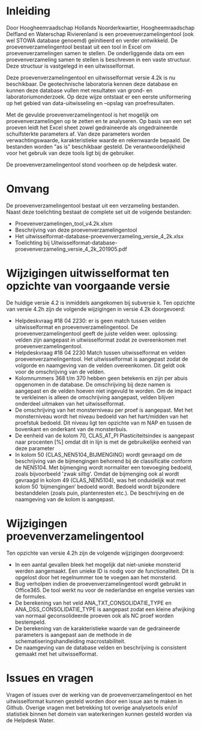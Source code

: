 # Inleiding
Door Hoogheemraadschap Hollands Noorderkwartier, Hoogheemraadschap Delfland en Waterschap Rivierenland is een proevenverzamelingentool (ook wel STOWA database genoemd) geïnitieerd en verder ontwikkeld. 
De proevenverzamelingentool bestaat uit een tool in Excel om proevenverzamelingen samen te stellen. De onderliggende data om een proevenverzameling samen te stellen is beschreven in een vaste structuur. Deze structuur is vastgelegd in een uitwisselformat. 

Deze proevenverzamelingentool en uitwisselformat versie 4.2k is nu beschikbaar. De geotechnische laboratoria kennen deze database en kunnen deze database vullen met resultaten van grond- en laboratoriumonderzoek. Op deze wijze ontstaat er een eerste uniformering op het gebied van data-uitwisseling en –opslag van proefresultaten. 

Met de gevulde proevenverzamelingentool is het mogelijk om proevenverzamelingen op te zetten en te analyseren. Op basis van een set proeven leidt het Excel sheet zowel gedraineerde als ongedraineerde schuifsterkte parameters af. Van deze parameters worden verwachtingswaarde, karakteristieke waarde en rekenwaarde bepaald. De bestanden worden "as is" beschikbaar gesteld. De verantwoordelijkheid voor het gebruik van deze tools ligt bij de gebruiker.

De proevenverzamelingentool stond voorheen op de helpdesk water. 

# Omvang
De proevenverzamelingentool bestaat uit een verzameling bestanden. Naast deze toelichting bestaat de complete set uit de volgende bestanden:
* Proevenverzamelingen_tool_v4.2k.xlsm
* Beschrijving van deze proevenverzamelingentool
* Het uitwisselformat-database-proevenverzameling_versie_4_2k.xlsx
* Toelichting bij Uitwisselformat-database-proevenverzameling_versie_4_2k_201905.pdf

# Wijzigingen uitwisselformat ten opzichte van voorgaande versie
De huidige versie 4.2 is inmiddels aangekomen bij subversie k. Ten opzichte van versie 4.2h zijn de volgende wijzigingen in versie 4.2k doorgevoerd:
* Helpdeskvraag #18 04 2230: er is geen match tussen velden uitwisselformat en proevenverzamelingentool. De proevenverzamelingentool geeft de juiste velden weer.
   oplossing: velden zijn aangepast in uitwisselformat zodat ze overeenkomen met proevenverzamelingentool.
* Helpdeskvraag #18 04 2230 Match tussen uitwisselformat en velden proevenverzamelingentool. Het uitwisselformat is aangepast zodat de volgorde en naamgeving van de velden overeenkomen. Dit geldt ook voor de omschrijving van de velden.
* Kolomnummers 368 t/m 370 hebben geen betekenis en zijn per abuis opgenomen in de database. De omschrijving bij deze namen is aangepast en de velden hoeven niet ingevuld te worden. Om de impact te verkleinen is alleen de omschrijving aangepast, velden blijven onderdeel uitmaken van het uitwisselformat.
* De omschrijving van het monsterniveau per proef is aangepast. Met het monsterniveau wordt het niveau bedoeld van het hart/midden van het proefstuk bedoeld. Dit niveau ligt ten opzichte van m NAP en tussen de bovenkant en onderkant van de monsterbuis.
* De eenheid van de kolom 70, CLAS_AT_PI Plasticiteitsindex is aangepast naar procenten [%] omdat dit in lijn is met de gebruikelijke eenheid van deze parameter
* In kolom 50 (CLAS_NEN5104_BIJMENGING) wordt gevraagd om de beschrijving van de bijmengingen behorend bij de classificatie conform de NEN5104. Met bijmenging wordt normaliter een toevoeging bedoeld, zoals bijvoorbeeld 'zwak siltig'. Omdat de bijmenging ook al wordt gevraagd in kolom 49 (CLAS_NEN5104), was het onduidelijk wat met kolom 50 ‘bijmengingen’ bedoeld wordt. Bedoeld wordt bijzondere bestanddelen (zoals puin, plantenresten etc.). De beschrijving en de naamgeving van de kolom is aangepast.

# Wijzigingen proevenverzamelingentool
Ten opzichte van versie 4.2h zijn de volgende wijzigingen doorgevoerd:
* In een aantal gevallen bleek het mogelijk dat niet-unieke monsterid werden aangemaakt. Een unieke ID is nodig voor de functionaliteit. Dit is opgelost door het regelnummer toe te voegen aan het monsterid.
* Bug verholpen indien de proevenverzamelingentool wordt gebruikt in Office365. De tool werkt nu voor de nederlandse en engelse versies van de formules.
* De berekening van het veld ANA_TXT_CONSOLIDATIE_TYPE en ANA_DSS_CONSOLIDATIE_TYPE is aangepast zodat een kleine afwijking van normaal geconsolideerde proeven ook als NC proef worden bestempeld.
* De berekening van de karakteristieke waarde van de gedraineerde parameters is aangepast aan de methode in de schematiseringshandleiding macrostabiliteit.
* De naamgeving van de database velden en beschrijving is consistent gemaakt met het uitwisselformat.



# Issues en vragen
Vragen of issues over de werking van de proevenverzamelingentool en het uitwisselformat kunnen gesteld worden door een issue aan te maken in Github. Overige vragen met betrekking tot overige analysetools en/of statistiek binnen het domein van waterkeringen kunnen gesteld worden via de Helpdesk Water.




